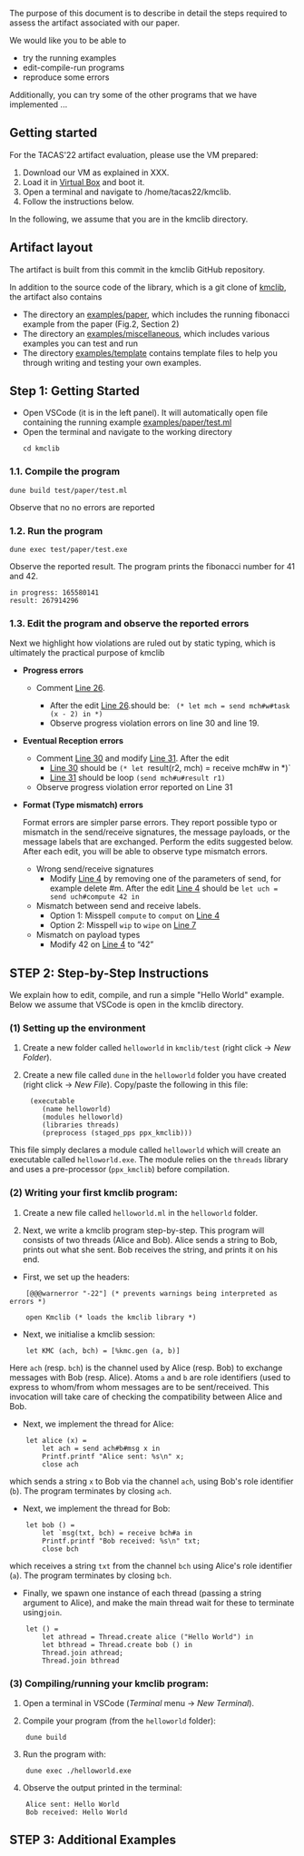 The purpose of this document is to describe in detail the steps required to assess the artifact associated with our paper.
 
We would like you to be able to
 
* try the running examples 
* edit-compile-run programs
* reproduce some errors
 
Additionally, you can try some of the other programs that we have implemented ...
 
## Getting started
 
For the TACAS'22 artifact evaluation, please use the VM prepared:
 
1. Download our VM as explained in XXX.
2. Load it in [Virtual Box](https://www.virtualbox.org/) and boot it.
3. Open a terminal and navigate to /home/tacas22/kmclib.
4. Follow the instructions below.
 
In the following, we assume that you are in the kmclib directory.
## Artifact layout
The artifact is built from this commit in the kmclib GitHub repository.
 
In addition to the source code of the library, which is a git clone of [kmclib](https://github.com/keigoi/kmclib/),
the artifact also contains
* The directory an [examples/paper](examples/paper), which includes the running fibonacci example from the paper (Fig.2, Section 2)
* The directory an [examples/miscellaneous](examples/miscellaneous), which includes various examples you can test and run
* The directory [examples/template](examples/template) contains template files to help you through writing and testing your own examples.
 
## Step 1: Getting Started 
 
* Open VSCode (it is in the left panel).
It will automatically open file containing the running example [examples/paper/test.ml](kmclib/test/paper/test.ml)
* Open the terminal and navigate to the working directory
   ```
   cd kmclib
   ```
### 1.1. **Compile** the program
```
dune build test/paper/test.ml
```  
Observe that no no errors are reported
### 1.2. **Run** the program
```
dune exec test/paper/test.exe
```
Observe the reported result.
The program prints the fibonacci number for 41 and 42.
```
in progress: 165580141
result: 267914296
```
### 1.3. **Edit** the program and observe the reported errors
Next we highlight how violations are ruled out by static typing, which is ultimately the practical purpose of kmclib
* **Progress errors**
   * Comment [Line 26](https://github.com/keigoi/kmclib/blob/55a9baa11db02931cbee2983f11cb836bb31ea0c/test/paper/test.ml#L26).   
  
       - After the edit [Line 26](https://github.com/keigoi/kmclib/blob/55a9baa11db02931cbee2983f11cb836bb31ea0c/test/paper/test.ml#L26).should be: ``` (* let mch = send mch#w#task (x - 2) in *)```
       - Observe progress violation errors on line 30 and line 19.
* **Eventual Reception errors**
   * Comment [Line 30](https://github.com/keigoi/kmclib/blob/55a9baa11db02931cbee2983f11cb836bb31ea0c/test/paper/test.ml#L30) and modify [Line 31](https://github.com/keigoi/kmclib/blob/55a9baa11db02931cbee2983f11cb836bb31ea0c/test/paper/test.ml#L31). After the edit
       - [Line 30](https://github.com/keigoi/kmclib/blob/55a9baa11db02931cbee2983f11cb836bb31ea0c/test/paper/test.ml#L30) should be `(* let `result(r2, mch) = receive mch#w in *)`
       - [Line 31](https://github.com/keigoi/kmclib/blob/55a9baa11db02931cbee2983f11cb836bb31ea0c/test/paper/test.ml#L31) should be loop `(send mch#u#result r1)`
   * Observe progress violation error reported on Line 31
* **Format (Type mismatch) errors**
 
   Format errors are simpler parse errors. They report possible typo or mismatch in the send/receive signatures, the message payloads, or the message labels that are exchanged. Perform the edits suggested below. After each edit, you will be able to observe type mismatch errors.
 
   * Wrong send/receive signatures
       - Modify [Line 4](https://github.com/keigoi/kmclib/blob/55a9baa11db02931cbee2983f11cb836bb31ea0c/test/paper/test.ml#L4) by removing one of the parameters of send, for example delete #m. After the edit [Line 4](https://github.com/keigoi/kmclib/blob/55a9baa11db02931cbee2983f11cb836bb31ea0c/test/paper/test.ml#L4) should be `let uch = send uch#compute 42 in`
   * Mismatch between send and receive labels.
       - Option 1: Misspell `compute` to `comput` on [Line 4](https://github.com/keigoi/kmclib/blob/55a9baa11db02931cbee2983f11cb836bb31ea0c/test/paper/test.ml#L4)
       - Option 2:  Misspell `wip` to `wipe` on [Line 7](https://github.com/keigoi/kmclib/blob/55a9baa11db02931cbee2983f11cb836bb31ea0c/test/paper/test.ml#L7)
   * Mismatch on payload types
       - Modify 42 on [Line 4](https://github.com/keigoi/kmclib/blob/55a9baa11db02931cbee2983f11cb836bb31ea0c/test/paper/test.ml#L4) to “42”
 

## STEP 2: Step-by-Step Instructions

We explain how to edit, compile, and run a simple "Hello World"
example. Below we assume that VSCode is open in the kmclib directory.


### (1) Setting up the environment

1. Create a new folder called `helloworld` in `kmclib/test` (right
click -> *New Folder*).

2. Create a new file called `dune` in the `helloworld` folder you have
 created (right click -> *New File*). Copy/paste the following in this
 file:
```
	 (executable
		(name helloworld)
		(modules helloworld)
		(libraries threads)
		(preprocess (staged_pps ppx_kmclib)))
```

This file simply declares a module called `helloworld` which will
create an executable called `helloworld.exe`. The module relies on the
`threads` library and uses a pre-processor (`ppx_kmclib`) before
compilation.

### (2) Writing your first kmclib program:

1. Create a new file called `helloworld.ml` in the `helloworld` folder.

2. Next, we write a kmclib program step-by-step. This program will
consists of two threads (Alice and Bob). Alice sends a string to
Bob, prints out what she sent. Bob receives the string, and prints
it on his end.

* First, we set up the headers:
```
	[@@@warnerror "-22"] (* prevents warnings being interpreted as errors *)

	open Kmclib (* loads the kmclib library *)
```

* Next, we initialise a kmclib session:
```
	let KMC (ach, bch) = [%kmc.gen (a, b)]
```

Here `ach` (resp. `bch`) is the channel used by Alice (resp. Bob) to
exchange messages with Bob (resp. Alice). Atoms `a` and `b` are role
identifiers (used to express to whom/from whom messages are to be
sent/received. This invocation will take care of checking the
compatibility between Alice and Bob.

* Next, we implement the thread for Alice:
```
	let alice (x) =
		let ach = send ach#b#msg x in
		Printf.printf "Alice sent: %s\n" x;
		close ach
```

which sends a string `x` to Bob via the channel `ach`, using Bob's
role identifier (`b`). The program terminates by closing `ach`.

* Next, we implement the thread for Bob:
```
	let bob () =
		let `msg(txt, bch) = receive bch#a in
		Printf.printf "Bob received: %s\n" txt;
		close bch
```

which receives a string `txt` from the channel `bch` using Alice's
role identifier (`a`). The program terminates by closing `bch`.


* Finally, we spawn one instance of each thread (passing a string
argument to Alice), and make the main thread wait for these to
terminate using`join`.

```
	let () =
		let athread = Thread.create alice ("Hello World") in
		let bthread = Thread.create bob () in
		Thread.join athread;
		Thread.join bthread
```

### (3) Compiling/running your kmclib program:

1. Open a terminal in VSCode (*Terminal* menu -> *New Terminal*).

2. Compile your program (from the `helloworld` folder):
```
	dune build
```

3. Run the program with:
```
	dune exec ./helloworld.exe
```

4. Observe the output printed in the terminal:
```
	Alice sent: Hello World
	Bob received: Hello World
```

 
## STEP 3: Additional Examples
 
 

